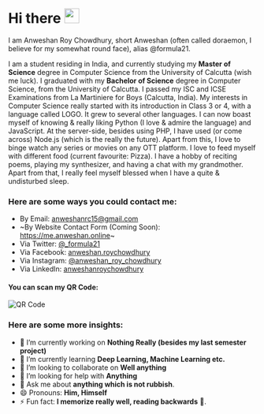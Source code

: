 # Hi there <img src="https://raw.githubusercontent.com/MartinHeinz/MartinHeinz/master/wave.gif" width="30px"/>


I am Anweshan Roy Chowdhury, short Anweshan (often called doraemon, I believe for my somewhat round face), alias @formula21.

I am a student residing in India, and currently studying my **Master of Science** degree in Computer Science from the University of Calcutta (wish me luck). I graduated with my **Bachelor of Science** degree in Computer Science, from the University of Calcutta. I passed my ISC and ICSE Examinations from La Martiniere for Boys (Calcutta, India). My interests in Computer Science really started with its introduction in Class 3 or 4, with a language called LOGO. It grew to several other languages. I can now boast myself of knowing & really liking Python (I love & admire the language) and JavaScript. At the server-side, besides using PHP, I have used (or come across) Node.js (which is the really the future). Apart from this, I love to binge watch any series or movies on any OTT platform. I love to feed myself with different food (current favourite: Pizza). I have a hobby of reciting poems, playing my synthesizer, and having a chat with my grandmother. Apart from that, I really feel myself blessed when I have a quite & undisturbed sleep.

### Here are some ways you could contact me:
- By Email: anweshanrc15@gmail.com
- ~By Website Contact Form (Coming Soon): https://me.anweshan.online~
- Via Twitter: [@_formula21](https://twitter.com/_formula21)
- Via Facebook: [anweshan.roychowdhury](https://www.facebook.com/anweshan.roychowdhury)
- Via Instagram: [@anweshan_roy_chowdhury](https://instagram.com/anweshan_roy_chowdhury)
- Via LinkedIn: [anweshanroychowdhury](https://in.linkedin.com/in/anweshanroychowdhury)

#### You can scan my QR Code:
![QR Code](https://gravatar.com/11250e280ebaee84010f3b5ca23a918a.qr)


### Here are some more insights:
- 🔭 I’m currently working on **Nothing Really (besides my last semester project)**
- 🌱 I’m currently learning **Deep Learning, Machine Learning etc.**
- 👯 I’m looking to collaborate on **Well anything**
- 🤔 I’m looking for help with **Anything**
- 💬 Ask me about **anything which is not rubbish**.
- 😄 Pronouns: **Him, Himself**
- ⚡ Fun fact: **I memorize really well, reading backwards** 📖.
